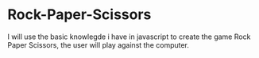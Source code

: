 # Rock-Paper-Scissors
I will use the basic knowlegde i have in javascript to create the game Rock Paper Scissors, the user will play against the computer.

